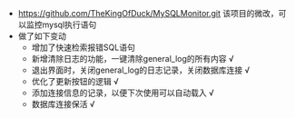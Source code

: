 * https://github.com/TheKingOfDuck/MySQLMonitor.git 该项目的微改，可以监控mysql执行语句
* 做了如下变动
  * 增加了快速检索报错SQL语句
  * 新增清除日志的功能，一键清除general_log的所有内容 √
  * 退出界面时，关闭general_log的日志记录，关闭数据库连接 √
  * 优化了更新按钮的逻辑 √
  * 添加连接信息的记录，以便下次使用可以自动载入 √
  * 数据库连接保活 √